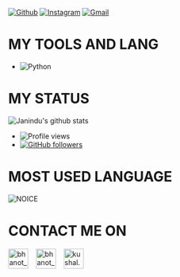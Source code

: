 
<!--
**HansanaDasanayaka/HansanaDasanayaka** is a ✨ _special_ ✨ repository because its `README.md` (this file) appears on your GitHub profile.

# Hey, I am Janindu Malshan <img src="https://raw.githubusercontent.com/ABSphreak/ABSphreak/master/gifs/Hi.gif" width="30px">

## Here are some ideas to get you started:

- 🔭 I’m currently working on ...
- 🌱 I’m currently learning ...
- 👯 I’m looking to collaborate on ...
- 🤔 I’m looking for help with ...
- 💬 Ask me about ...
- 📫 How to reach me: ...
- 😄 Pronouns: ...
- ⚡ Fun fact: ...

# Hey, I am Janindu Malshan <img src="https://raw.githubusercontent.com/ABSphreak/ABSphreak/master/gifs/Hi.gif" width="30px">

<a href="https://t.me/imjanindu"><img align='centre' src='https://telegra.ph/file/4b2c4b8130aefe6c9abc4.jpg' width='500"'> </a>

<!-- Your badges
You can use the website to generate badges: https://shields.io/
-->

[![Github](https://img.shields.io/badge/-Github-000?style=flat&logo=Github&logoColor=white)](https://github.com/imjanindu)
[![Instagram](https://img.shields.io/badge/-Instagram-c13584?style=flat&labelColor=c13584&logo=instagram&logoColor=white)](https://www.instagram.com)
[![Gmail](https://img.shields.io/badge/-Gmail-c14438?style=flat&logo=Gmail&logoColor=white)](Janindu:janindumalshan9272@gmail.com)
&nbsp;

# MY TOOLS AND LANG

- ![Python](https://img.shields.io/badge/Python-ffffff?style=for-the-badge&logo=python)&nbsp;&nbsp;

# MY STATUS

![Janindu's github stats](https://github-readme-stats.vercel.app/api?username=imjanindu&show_icons=true&theme=midnight-purple)
- ![Profile views](https://gpvc.arturio.dev/imjanindu)
- [![GitHub followers](https://img.shields.io/github/followers/imjanindu.svg?style=social&label=Follow&maxAge=2592000)](https://github.com/imjanindu?tab=followers)

# MOST USED LANGUAGE

![NOICE](https://github-readme-stats.vercel.app/api/top-langs/?username=imjanindu&theme=blue-green)

# CONTACT ME ON

<p align="left">
<a href="https://t.me/imjanindu" target="blank"><img align="center" src="https://upload-icon.s3.us-east-2.amazonaws.com/uploads/icons/png/1766858341556105723-512.png" alt="bhanot_kushal" height="40" width="40" /></a> &nbsp;&nbsp;
<a href="https://www.instagram.com" target="blank"><img align="center" src="https://github.com/th3unkn0n/extra/blob/master/.img/ig.png" alt="bhanot_kushal" height="40" width="40" /></a> &nbsp;&nbsp;
<a href="https://www.facebook.com/imjanindu" target="blank"><img align="center" src="https://cdn.jsdelivr.net/npm/simple-icons@3.0.1/icons/facebook.svg" alt="kushal.bhanot.98" height="40" width="40" /></a> &nbsp;&nbsp;
</p>

